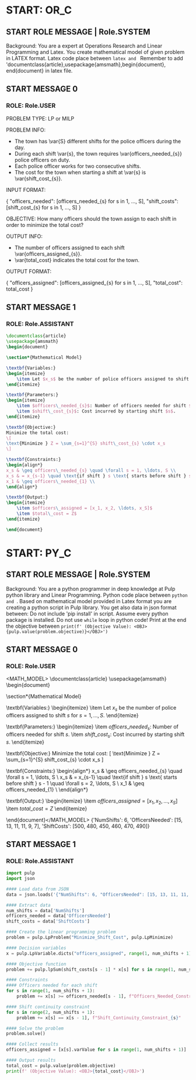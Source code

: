 # START: OR_C 
## START ROLE MESSAGE | Role.SYSTEM 
Background: You are a expert at Operations Research and Linear Programming and Latex. You create mathematical model of given problem in LATEX format. Latex code place between ```latex and ``` Remember to add 'documentclass{article},usepackage{amsmath},begin{document}, end{document} in latex file. 
## START MESSAGE 0 
### ROLE: Role.USER
<DESCRIPTION>
PROBLEM TYPE: LP or MILP

PROBLEM INFO:

- The town has \var{S} different shifts for the police officers during the day.
- During each shift \var{s}, the town requires \var{officers_needed_{s}} police officers on duty.
- Each police officer works for two consecutive shifts.
- The cost for the town when starting a shift at \var{s} is \var{shift_cost_{s}}.

INPUT FORMAT: 

{
    "officers_needed": [officers_needed_{s} for s in 1, ..., S],
    "shift_costs": [shift_cost_{s} for s in 1, ..., S]
}

OBJECTIVE: How many officers should the town assign to each shift in order to minimize the total cost?

OUTPUT INFO:

- The number of officers assigned to each shift \var{officers_assigned_{s}}.
- \var{total_cost} indicates the total cost for the town.

OUTPUT FORMAT:

{
    "officers_assigned": [officers_assigned_{s} for s in 1, ..., S],
    "total_cost": total_cost
}
</DESCRIPTION>


## START MESSAGE 1 
### ROLE: Role.ASSISTANT
```latex
\documentclass{article}
\usepackage{amsmath}
\begin{document}

\section*{Mathematical Model}

\textbf{Variables:}
\begin{itemize}
    \item Let $x_s$ be the number of police officers assigned to shift $s$ for $s = 1, \ldots, S$.
\end{itemize}

\textbf{Parameters:}
\begin{itemize}
    \item $officers\_needed_{s}$: Number of officers needed for shift $s$.
    \item $shift\_cost_{s}$: Cost incurred by starting shift $s$.
\end{itemize}

\textbf{Objective:}
Minimize the total cost:
\[
\text{Minimize } Z = \sum_{s=1}^{S} shift\_cost_{s} \cdot x_s
\]

\textbf{Constraints:}
\begin{align*}
x_s & \geq officers\_needed_{s} \quad \forall s = 1, \ldots, S \\
x_s & = x_{s-1} \quad \text{if shift } s \text{ starts before shift } s - 1 \quad \forall s = 2, \ldots, S \\
x_1 & \geq officers\_needed_{1} \\
\end{align*}

\textbf{Output:}
\begin{itemize}
    \item $officers\_assigned = [x_1, x_2, \ldots, x_S]$
    \item $total\_cost = Z$
\end{itemize}

\end{document}
```

# START: PY_C 
## START ROLE MESSAGE | Role.SYSTEM 
Background: You are a python programmer in deep knowledge at Pulp python library and Linear Programming. Python code place between ```python and ```. Based on mathematical model provided in Latex format you are creating a python script in Pulp library. You get also data in json format between: <DATA></DATA> Do not include 'pip install' in script. Assume every python package is installed. Do not use `while` loop in python code! Print at the end the objective between <OBJ></OBJ> `print(f' (Objective Value): <OBJ>{pulp.value(problem.objective)}</OBJ>')` 
## START MESSAGE 0 
### ROLE: Role.USER
<MATH_MODEL>
\documentclass{article}
\usepackage{amsmath}
\begin{document}

\section*{Mathematical Model}

\textbf{Variables:}
\begin{itemize}
    \item Let $x_s$ be the number of police officers assigned to shift $s$ for $s = 1, \ldots, S$.
\end{itemize}

\textbf{Parameters:}
\begin{itemize}
    \item $officers\_needed_{s}$: Number of officers needed for shift $s$.
    \item $shift\_cost_{s}$: Cost incurred by starting shift $s$.
\end{itemize}

\textbf{Objective:}
Minimize the total cost:
\[
\text{Minimize } Z = \sum_{s=1}^{S} shift\_cost_{s} \cdot x_s
\]

\textbf{Constraints:}
\begin{align*}
x_s & \geq officers\_needed_{s} \quad \forall s = 1, \ldots, S \\
x_s & = x_{s-1} \quad \text{if shift } s \text{ starts before shift } s - 1 \quad \forall s = 2, \ldots, S \\
x_1 & \geq officers\_needed_{1} \\
\end{align*}

\textbf{Output:}
\begin{itemize}
    \item $officers\_assigned = [x_1, x_2, \ldots, x_S]$
    \item $total\_cost = Z$
\end{itemize}

\end{document}</MATH_MODEL>
<DATA>
{'NumShifts': 6, 'OfficersNeeded': [15, 13, 11, 11, 9, 7], 'ShiftCosts': [500, 480, 450, 460, 470, 490]}</DATA>


## START MESSAGE 1 
### ROLE: Role.ASSISTANT
```python
import pulp
import json

#### Load data from JSON
data = json.loads('{"NumShifts": 6, "OfficersNeeded": [15, 13, 11, 11, 9, 7], "ShiftCosts": [500, 480, 450, 460, 470, 490]}')

#### Extract data
num_shifts = data['NumShifts']
officers_needed = data['OfficersNeeded']
shift_costs = data['ShiftCosts']

#### Create the linear programming problem
problem = pulp.LpProblem("Minimize_Shift_Cost", pulp.LpMinimize)

#### Decision variables
x = pulp.LpVariable.dicts("officers_assigned", range(1, num_shifts + 1), lowBound=0, cat='Integer')

#### Objective function
problem += pulp.lpSum(shift_costs[s - 1] * x[s] for s in range(1, num_shifts + 1)), "Total_Cost"

#### Constraints
#### Officers needed for each shift
for s in range(1, num_shifts + 1):
    problem += x[s] >= officers_needed[s - 1], f"Officers_Needed_Constraint_{s}"

#### Shift continuity constraint
for s in range(2, num_shifts + 1):
    problem += x[s] == x[s - 1], f"Shift_Continuity_Constraint_{s}"

#### Solve the problem
problem.solve()

#### Collect results
officers_assigned = [x[s].varValue for s in range(1, num_shifts + 1)]

#### Output results
total_cost = pulp.value(problem.objective)
print(f' (Objective Value): <OBJ>{total_cost}</OBJ>')
```

